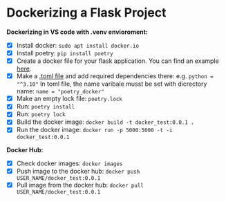 
# Dockerizing a Flask Project

**Dockerizing in VS code with .venv envioroment:**
- [x] Install docker: `sudo apt install docker.io`
- [x] Install poetry: `pip install poetry`
- [x] Create a docker file for your flask application. You can find an example [here](https://github.com/fatemehsrz/Poetry_Docker/blob/main/Dockerfile).
- [x] Make a [.toml file](https://github.com/fatemehsrz/Poetry_Docker/blob/main/pyproject.toml) and add required dependencies there: e.g. `python = "^3.10"` In toml file, the name varibale musst be set with dicrectory name: `name = "poetry_docker"`
- [x] Make an empty lock file: `poetry.lock`
- [x] Run: `poetry install`
- [x] Run: `poetry lock`
- [x] Build the docker image: `docker build -t docker_test:0.0.1 .`
- [x] Run the docker image: `docker run -p 5000:5000 -t -i docker_test:0.0.1`

**Docker Hub:**

- [x] Check docker images: `docker images`
- [x] Push image to the docker hub: `docker push USER_NAME/docker_test:0.0.1`
- [x] Pull image from the docker hub: `docker pull USER_NAME/docker_test:0.0.1`
